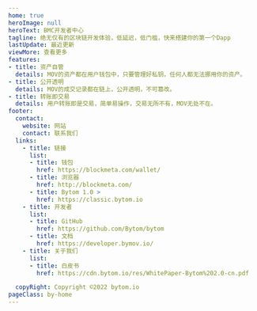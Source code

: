 ```yaml
---
home: true
heroImage: null
heroText: BMC开发者中心
tagline: 绝无仅有的区块链开发体验，低延迟，低门槛，快来搭建你的第一个Dapp
lastUpdate: 最近更新
viewMore: 查看更多
features:
- title: 资产自管
  details: MOV的资产都在用户钱包中，只要管理好私钥，任何人都无法挪用你的资产。
- title: 公开透明
  details: MOV的成交记录都在链上，公开透明，不可篡改。
- title: 转账即交易
  details: 用户转账即是交易，简单易操作，交易无所不有，MOV无处不在。
footer:
  contact:
    website: 网站
    contact: 联系我们
  links: 
    - title: 链接
      list: 
      - title: 钱包
        href: https://blockmeta.com/wallet/
      - title: 浏览器
        href: http://blockmeta.com/
      - title: Bytom 1.0 >
        href: https://classic.bytom.io
    - title: 开发者
      list: 
      - title: GitHub
        href: https://github.com/Bytom/bytom
      - title: 文档
        href: https://developer.bymov.io/
    - title: 关于我们
      list:
      - title: 白皮书
        href: https://cdn.bytom.io/res/WhitePaper-Bytom%202.0-cn.pdf

  copyRight: Copyright ©2022 bytom.io
pageClass: by-home
---
```


<HomeNav />
